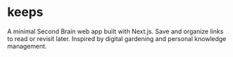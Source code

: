 # keeps
A minimal Second Brain web app built with Next.js. Save and organize links to read or revisit later. Inspired by digital gardening and personal knowledge management.
